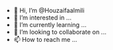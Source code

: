 - 👋 Hi, I’m @Houzaifaalmili
- 👀 I’m interested in ...
- 🌱 I’m currently learning ...
- 💞️ I’m looking to collaborate on ...
- 📫 How to reach me ...

<!---
Houzaifaalmili/Houzaifaalmili is a ✨ special ✨ repository because its `README.md` (this file) appears on your GitHub profile.
You can click the Preview link to take a look at your changes.
--->
